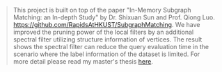 > This project is built on top of the paper "In-Memory Subgraph Matching: an In-depth Study" by Dr. Shixuan Sun and Prof. Qiong Luo. https://github.com/RapidsAtHKUST/SubgraphMatching.
> We have improved the pruning power of the local filters by an additional spectral filter utilizing structure information of vertices. 
> The result shows the spectral filter can reduce the query evaluation time in the scenario where the label information of the dataset is limited. 
> For more detail please read my master's thesis [here](https://github.com/Guilinabaoge/SubgraphMatching_Spectral/blob/main/Zhiwei_Spectral_Filter.pdf). 

